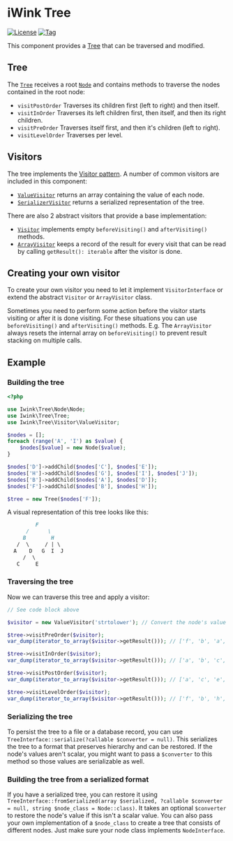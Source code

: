 # iWink Tree

[![License](https://poser.pugx.org/iwink/tree/license.png)](https://packagist.org/packages/iwink/tree)
[![Tag](https://img.shields.io/github/v/tag/iwink/tree)](https://github.com/iwink/tree/releases)

This component provides a [Tree](https://en.wikipedia.org/wiki/Tree_%28data_structure%29) that can be traversed and 
modified.

## Tree

The [`Tree`](src/TreeInterface.php) receives a root [`Node`](src/Node/NodeInterface.php) and contains methods to traverse the 
nodes contained in the root node: 

- `visitPostOrder` Traverses its children first (left to right) and then itself.
- `visitInOrder` Traverses its left children first, then itself, and then its right children.
- `visitPreOrder` Traverses itself first, and then it's children (left to right).
- `visitLevelOrder` Traverses per level.

## Visitors

The tree implements the [Visitor pattern](https://en.wikipedia.org/wiki/Visitor_pattern). A number of common visitors 
are included in this component:

- [`ValueVisitor`](src/Visitor/ValueVisitor.php) returns an array containing the value of each node.
- [`SerializerVisitor`](src/Visitor/SerializerVisitor.php) returns a serialized representation of the tree.

There are also 2 abstract visitors that provide a base implementation:

- [`Visitor`](src/Visitor/Visitor.php) implements empty `beforeVisiting()` and `afterVisiting()` methods.
- [`ArrayVisitor`](src/Visitor/ArrayVisitor.php) keeps a record of the result for every visit that can be read by calling `getResult(): iterable` after the visitor is done.

## Creating your own visitor

To create your own visitor you need to let it implement `VisitorInterface` or extend the abstract `Visitor` or
`ArrayVisitor` class.

Sometimes you need to perform some action before the visitor starts visiting or after it is done visiting. For
these situations you can use `beforeVisiting()` and `afterVisiting()` methods. E.g. The `ArrayVisitor` always resets the
internal array on `beforeVisiting()` to prevent result stacking on multiple calls.


## Example

### Building the tree

```php
<?php

use Iwink\Tree\Node\Node;
use Iwink\Tree\Tree;
use Iwink\Tree\Visitor\ValueVisitor;

$nodes = [];
foreach (range('A', 'I') as $value) {
	$nodes[$value] = new Node($value);
}

$nodes['D']->addChild($nodes['C'], $nodes['E']);
$nodes['H']->addChild($nodes['G'], $nodes['I'], $nodes['J']);
$nodes['B']->addChild($nodes['A'], $nodes['D']);
$nodes['F']->addChild($nodes['B'], $nodes['H']);

$tree = new Tree($nodes['F']);

```

A visual representation of this tree looks like this:

```md
         F
      /      \
     B        H
   /  \     / | \
  A    D   G  I  J
     /  \
   C     E
```

### Traversing the tree

Now we can traverse this tree and apply a visitor:

```php
// See code block above

$visitor = new ValueVisitor('strtolower'); // Convert the node's value to lowercase

$tree->visitPreOrder($visitor);
var_dump(iterator_to_array($visitor->getResult())); // ['f', 'b', 'a', 'd', 'c', 'e', 'h', 'g', 'i', 'j']

$tree->visitInOrder($visitor);
var_dump(iterator_to_array($visitor->getResult())); // ['a', 'b', 'c', 'd', 'e', 'f', 'g', 'h', 'i' 'j']

$tree->visitPostOrder($visitor);
var_dump(iterator_to_array($visitor->getResult())); // ['a', 'c', 'e', 'd', 'b', 'g', 'i', 'j', 'h', 'f']

$tree->visitLevelOrder($visitor);
var_dump(iterator_to_array($visitor->getResult())); // ['f', 'b', 'h', 'a', 'd', 'g', 'i', 'j', 'c', 'e']

```

### Serializing the tree

To persist the tree to a file or a database record, you can use `TreeInterface::serialize(?callable $converter = null)`. 
This serializes the tree to a format that preserves hierarchy and can be restored. If the node's values aren't scalar, 
you might want to pass a `$converter` to this method so those values are serializable as well. 

### Building the tree from a serialized format

If you have a serialized tree, you can restore it using 
`TreeInterface::fromSerialized(array $serialized, ?callable $converter = null, string $node_class = Node::class)`. It 
takes an optional `$converter` to restore the node's value if this isn't a scalar value. You can also pass your own 
implementation of a `$node_class` to create a tree that consists of different nodes. Just make sure your node class 
implements `NodeInterface`.  
